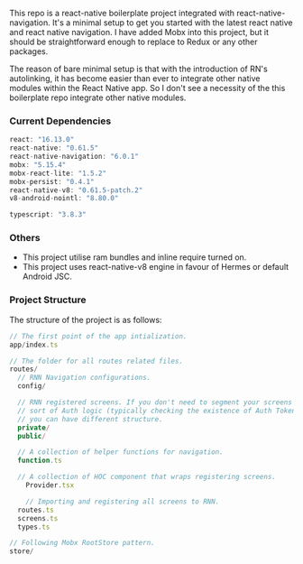 This repo is a react-native boilerplate project integrated with react-native-navigation.
It's a minimal setup to get you started with the latest react native and react native navigation. I have added
Mobx into this project, but it should be straightforward enough to replace to Redux or any other packages.

The reason of bare minimal setup is that with the introduction of RN's autolinking, it has become easier than ever to integrate other native modules within the React Native app. So I don't see a necessity of the this boilerplate repo integrate other native modules.

### Current Dependencies

```js
react: "16.13.0"
react-native: "0.61.5"
react-native-navigation: "6.0.1"
mobx: "5.15.4"
mobx-react-lite: "1.5.2"
mobx-persist: "0.4.1"
react-native-v8: "0.61.5-patch.2"
v8-android-nointl: "8.80.0"

typescript: "3.8.3"
```

### Others

- This project utilise ram bundles and inline require turned on.
- This project uses react-native-v8 engine in favour of Hermes or default Android JSC.

### Project Structure

The structure of the project is as follows:

```js
// The first point of the app intialization.
app/index.ts

// The folder for all routes related files.
routes/
  // RNN Navigation configurations.
  config/

  // RNN registered screens. If you don't need to segment your screens with some
  // sort of Auth logic (typically checking the existence of Auth Token in private screens),
  // you can have different structure.
  private/
  public/

  // A collection of helper functions for navigation.
  function.ts

  // A collection of HOC component that wraps registering screens.
	Provider.tsx

	// Importing and registering all screens to RNN.
  routes.ts
  screens.ts
  types.ts

// Following Mobx RootStore pattern.
store/
```
